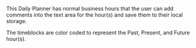 This Daily Planner has normal business hours that the user can add comments into the 
text area for the hour(s) and save them to their local storage.

The timeblocks are color coded to represent the Past, Present, and Future hour(s).
